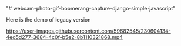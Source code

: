 "# webcam-photo-gif-boomerang-capture-django-simple-javascript" 

Here is the demo of legacy version





https://user-images.githubusercontent.com/59682545/230604134-4ed5d277-3684-4c0f-b5e2-8b1110321868.mp4

